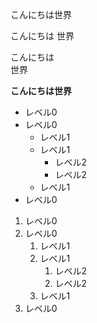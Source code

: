 こんにちは世界

こんにちは
世界

こんにちは  
世界

**こんにちは世界**

- レベル0
- レベル0
  - レベル1
  - レベル1
    - レベル2
    - レベル2
  - レベル1
- レベル0 

1. レベル0
1. レベル0
   1. レベル1
   1. レベル1
      1. レベル2
      1. レベル2
   1. レベル1
1. レベル0 
